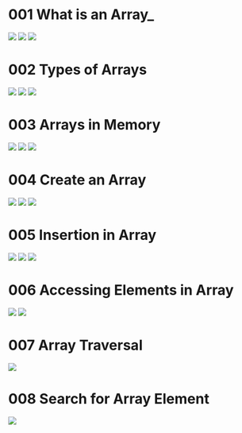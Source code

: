 # 001 What is an Array_
![](Images/2022-10-08-23-53-38.png)
![](Images/2022-10-09-00-11-01.png)
![](Images/2022-10-09-00-12-00.png)

# 002 Types of Arrays
![](Images/2022-10-09-00-13-46.png)
![](Images/2022-10-09-00-17-48.png)
![](Images/2022-10-09-00-18-02.png)

# 003 Arrays in Memory
![](Images/2022-10-09-00-21-42.png)
![](Images/2022-10-09-00-23-27.png)
![](Images/2022-10-09-00-22-41.png)

# 004 Create an Array
![](Images/2022-10-09-07-52-57.png)
![](Images/2022-10-09-07-53-22.png)
![](Images/2022-10-09-08-02-44.png)

# 005 Insertion in Array
![](Images/2022-10-09-08-08-38.png)
![](Images/2022-10-09-08-10-11.png)
![](Images/2022-10-09-08-12-24.png)

# 006 Accessing Elements in Array
![](Images/2022-10-09-10-36-47.png)
![](Images/2022-10-09-15-10-53.png)

# 007 Array Traversal
![](Images/2022-10-09-15-27-46.png)

# 008 Search for Array Element
![](Images/2022-10-09-15-48-50.png)